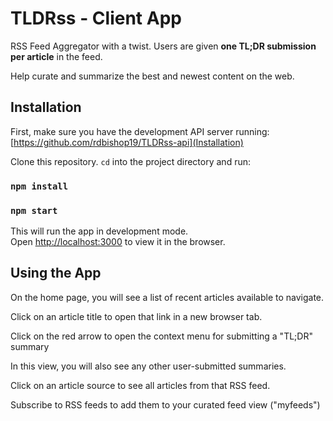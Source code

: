 # TLDRss - Client App

RSS Feed Aggregator with a twist. Users are given __one TL;DR submission per article__ in the feed. 

Help curate and summarize the best and newest content on the web. 

## Installation

First, make sure you have the development API server running: [https://github.com/rdbishop19/TLDRss-api](Installation) 

Clone this repository. `cd` into the project directory and run:

### `npm install` 
### `npm start`

This will run the app in development mode.<br />
Open [http://localhost:3000](http://localhost:3000) to view it in the browser. 

## Using the App

On the home page, you will see a list of recent articles available to navigate. 

Click on an article title to open that link in a new browser tab. 

<!-- Click on the upvote arrow to curate the best articles for other users.  -->

Click on the red arrow to open the context menu for submitting a "TL;DR" summary 

In this view, you will also see any other user-submitted summaries. 

Click on an article source to see all articles from that RSS feed. 

Subscribe to RSS feeds to add them to your curated feed view ("myfeeds") 